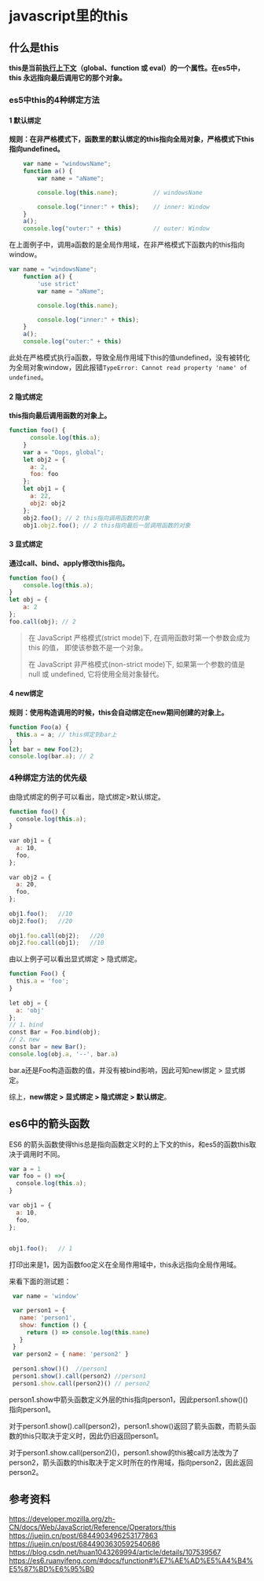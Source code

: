 # javascript里的this
## 什么是this
**this是当前[执行上下文](./context.md)（global、function 或 eval）的一个属性。在es5中，this 永远指向最后调用它的那个对象。**

### es5中this的4种绑定方法
#### 1 默认绑定
**规则：在非严格模式下，函数里的默认绑定的this指向全局对象，严格模式下this指向undefined。**

```javascript
    var name = "windowsName";
    function a() {
        var name = "aName";

        console.log(this.name);          // windowsName

        console.log("inner:" + this);    // inner: Window
    }
    a();
    console.log("outer:" + this)         // outer: Window
```
在上面例子中，调用a函数的是全局作用域，在非严格模式下函数内的this指向window。  

```javascript
var name = "windowsName";
    function a() {
        'use strict'
        var name = "aName";

        console.log(this.name);          

        console.log("inner:" + this);    
    }
    a();
    console.log("outer:" + this)     
```
此处在严格模式执行a函数，导致全局作用域下this的值undefined，没有被转化为全局对象window，因此报错`TypeError: Cannot read property 'name' of undefined`。

#### 2 隐式绑定
**this指向最后调用函数的对象上。**
```javascript
function foo() {
      console.log(this.a);
    }
    var a = "Oops, global";
    let obj2 = {
      a: 2,
      foo: foo
    };
    let obj1 = {
      a: 22,
      obj2: obj2
    };
    obj2.foo(); // 2 this指向调用函数的对象
    obj1.obj2.foo(); // 2 this指向最后一层调用函数的对象
```
#### 3 显式绑定
**通过call、bind、apply修改this指向。**
```javascript
function foo() {
    console.log(this.a);
}
let obj = {
    a: 2
};
foo.call(obj); // 2
```
> 在 JavaScript 严格模式(strict mode)下, 在调用函数时第一个参数会成为 this 的值， 即使该参数不是一个对象。
> 
> 在 JavaScript 非严格模式(non-strict mode)下, 如果第一个参数的值是 null 或 undefined, 它将使用全局对象替代。  

#### 4 new绑定
**规则：使用构造调用的时候，this会自动绑定在new期间创建的对象上。**
```javascript
function Foo(a) {
  this.a = a; // this绑定到bar上
}
let bar = new Foo(2);
console.log(bar.a); // 2
```

### 4种绑定方法的优先级
由隐式绑定的例子可以看出，隐式绑定>默认绑定。

```javascript
function foo() {
  console.log(this.a);
}
 
var obj1 = {
  a: 10,
  foo,
};
 
var obj2 = {
  a: 20,
  foo,
};
 
obj1.foo();   //10
obj2.foo();   //20
 
obj1.foo.call(obj2);   //20
obj2.foo.call(obj1);   //10
```
由以上例子可以看出显式绑定 > 隐式绑定。


```javascript
function Foo() {
  this.a = 'foo';
}
 
let obj = {
  a: 'obj'
};
// 1、bind
const Bar = Foo.bind(obj);
// 2、new
const bar = new Bar();
console.log(obj.a, '--', bar.a) 
```
bar.a还是Foo构造函数的值，并没有被bind影响，因此可知new绑定 > 显式绑定。

综上，**new绑定 > 显式绑定 > 隐式绑定 > 默认绑定**。

## es6中的箭头函数

 ES6 的箭头函数使得this总是指向函数定义时的上下文的this，和es5的函数this取决于调用时不同。
```javascript
var a = 1
var foo = () =>{
  console.log(this.a);
}
 
var obj1 = {
  a: 10,
  foo,
};

 
obj1.foo();   // 1
```
打印出来是1，因为函数foo定义在全局作用域中，this永远指向全局作用域。

来看下面的测试题：
```javascript
 var name = 'window'

 var person1 = {
   name: 'person1',
   show: function () {
     return () => console.log(this.name)
   }
 }
 var person2 = { name: 'person2' }
 
 person1.show()()  //person1
 person1.show().call(person2) //person1
 person1.show.call(person2)() // person2
```
person1.show中箭头函数定义外层的this指向person1，因此person1.show()() 指向person1。

对于person1.show().call(person2)，person1.show()返回了箭头函数，而箭头函数的this只取决于定义时，因此仍旧返回person1。

对于person1.show.call(person2)()，person1.show的this被call方法改为了person2，箭头函数的this取决于定义时所在的作用域，指向person2，因此返回person2。

## 参考资料
https://developer.mozilla.org/zh-CN/docs/Web/JavaScript/Reference/Operators/this
https://juejin.cn/post/6844903496253177863
https://juejin.cn/post/6844903630592540686
https://blog.csdn.net/huan1043269994/article/details/107539567
https://es6.ruanyifeng.com/#docs/function#%E7%AE%AD%E5%A4%B4%E5%87%BD%E6%95%B0
